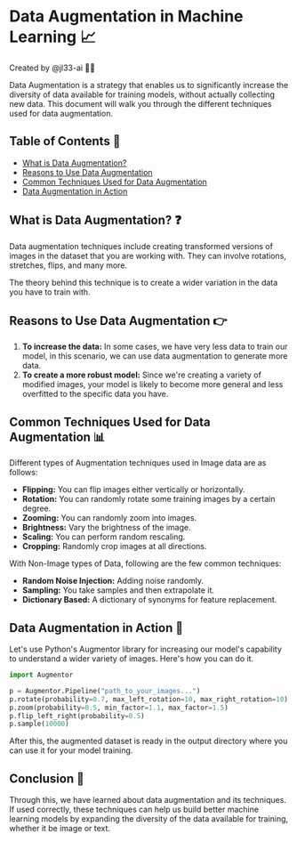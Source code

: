 # Data Augmentation in Machine Learning :chart_with_upwards_trend:
Created by @jl33-ai 👦🏻

Data Augmentation is a strategy that enables us to significantly increase the diversity of data available for training models, without actually collecting new data. This document will walk you through the different techniques used for data augmentation.

## Table of Contents :pushpin:
- [What is Data Augmentation?](##What-is-Data-Augmentation?)
- [Reasons to Use Data Augmentation](##Reasons-to-Use-Data-Augmentation)
- [Common Techniques Used for Data Augmentation](##Common-Techniques-Used-for-Data-Augmentation)
- [Data Augmentation in Action](##Data-Augmentation-in-Action)

## What is Data Augmentation? :question:

Data augmentation techniques include creating transformed versions of images in the dataset that you are working with. They can involve rotations, stretches, flips, and many more.

The theory behind this technique is to create a wider variation in the data you have to train with. 

## Reasons to Use Data Augmentation :point_right:
1. **To increase the data:** In some cases, we have very less data to train our model, in this scenario, we can use data augmentation to generate more data.
2. **To create a more robust model:** Since we're creating a variety of modified images, your model is likely to become more general and less overfitted to the specific data you have.

## Common Techniques Used for Data Augmentation :bar_chart:
Different types of Augmentation techniques used in Image data are as follows:
- **Flipping:** You can flip images either vertically or horizontally.
- **Rotation:** You can randomly rotate some training images by a certain degree.
- **Zooming:** You can randomly zoom into images.
- **Brightness:** Vary the brightness of the image.
- **Scaling:** You can perform random rescaling.
- **Cropping:** Randomly crop images at all directions.

With Non-Image types of Data, following are the few common techniques:
- **Random Noise Injection:** Adding noise randomly.
- **Sampling:** You take samples and then extrapolate it.
- **Dictionary Based:** A dictionary of synonyms for feature replacement.
  
## Data Augmentation in Action :running:

Let's use Python's Augmentor library for increasing our model's capability to understand a wider variety of images. Here's how you can do it.

```python
import Augmentor

p = Augmentor.Pipeline("path_to_your_images...")
p.rotate(probability=0.7, max_left_rotation=10, max_right_rotation=10)
p.zoom(probability=0.5, min_factor=1.1, max_factor=1.5)
p.flip_left_right(probability=0.5)
p.sample(10000)
```
After this, the augmented dataset is ready in the output directory where you can use it for your model training.

## Conclusion 🎯
Through this, we have learned about data augmentation and its techniques. If used correctly, these techniques can help us build better machine learning models by expanding the diversity of the data available for training, whether it be image or text.